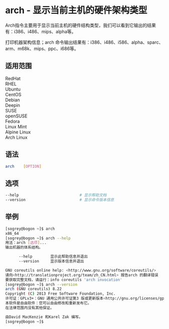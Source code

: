 # arch - 显示当前主机的硬件架构类型

Arch指令主要用于显示当前主机的硬件结构类型，我们可以看到它输出的结果有：i386、i486、mips、alpha等。

打印机器架构信息；arch 命令输出结果有：i386、i486、i586、alpha、sparc、arm、m68k、mips、ppc、i686等。

## 适用范围

<!-- <div class="svg linux">Linux</div> -->
<div class="svg redhat">RedHat</div>
<div class="svg rhel">RHEL</div>
<div class="svg ubuntu">Ubuntu</div>
<div class="svg centos">CentOS</div>
<div class="svg debian">Debian</div>
<div class="svg deepin">Deepin</div>
<div class="svg suse">SUSE</div>
<div class="svg opensuse">openSUSE</div>
<div class="svg fedora">Fedora</div>
<div class="svg linuxmint">Linux Mint</div>
<!-- <div class="svg mxlinux">MX Linux</div> -->
<div class="svg alpinelinux">Alpine Linux</div>
<div class="svg archlinux">Arch Linux</div>

## 语法

``` bash
arch    [OPTION]
```

## 选项

``` bash
--help                           # 显示帮助文档
--version                        # 显示命令版本信息
```
## 举例

``` bash
[sogrey@bogon ~]$ arch
x86_64
[sogrey@bogon ~]$ arch --help
用法：arch [选项]...
输出机器的体系结构。

      --help		显示此帮助信息并退出
      --version		显示版本信息并退出

GNU coreutils online help: <http://www.gnu.org/software/coreutils/>
请向<http://translationproject.org/team/zh_CN.html> 报告arch 的翻译错误
要获取完整文档，请运行：info coreutils 'arch invocation'
[sogrey@bogon ~]$ arch --version
arch (GNU coreutils) 8.22
Copyright (C) 2013 Free Software Foundation, Inc.
许可证：GPLv3+：GNU 通用公共许可证第3 版或更新版本<http://gnu.org/licenses/gpl.html>。
本软件是自由软件：您可以自由修改和重新发布它。
在法律范围内没有其他保证。

由David MacKenzie 和Karel Zak 编写。
[sogrey@bogon ~]$ 
```
